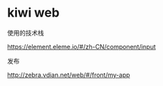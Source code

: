 # kiwi web
使用的技术栈

https://element.eleme.io/#/zh-CN/component/input

发布

http://zebra.vdian.net/web/#/front/my-app
